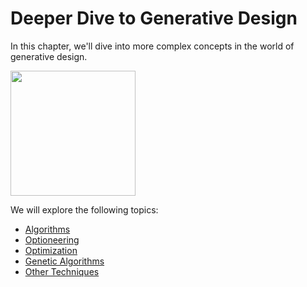 # Deeper Dive to Generative Design

In this chapter, we'll dive into more complex concepts in the world of generative design.

<img src="../assets/deeper/deeper.png" style="width:200px;"/>

We will explore the following topics:

* [Algorithms](02-01_algorithms/)
* [Optioneering](02-02_optioneering.md)
* [Optimization](02-03_optimization/)
* [Genetic Algorithms](02-04_genetic-algorithms/)
* [Other Techniques](02-05_other-techniques.md)

